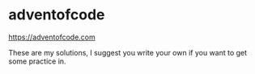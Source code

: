 # adventofcode

https://adventofcode.com

These are my solutions, I suggest you write your own if you want to get some practice in.